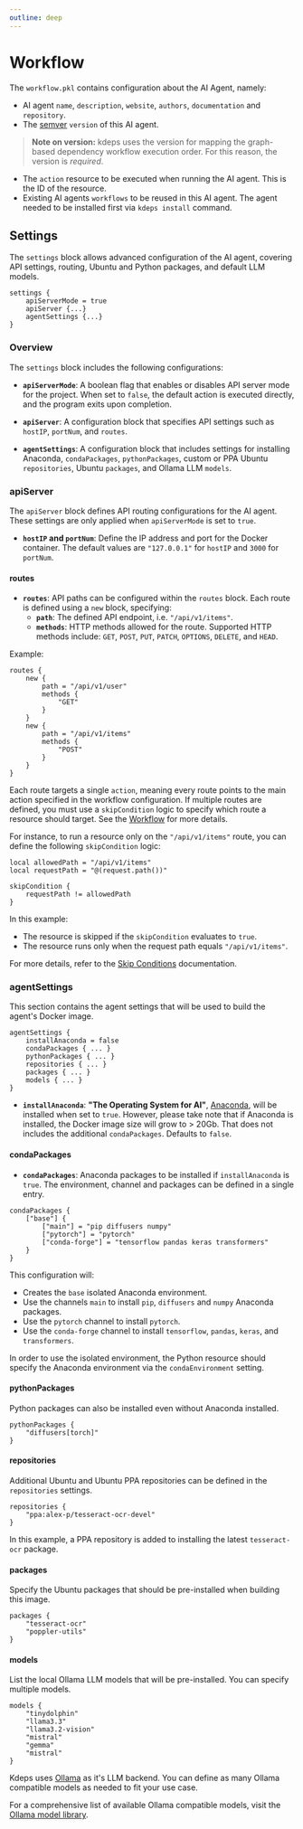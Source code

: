 ```yaml
---
outline: deep
---
```


# Workflow

The `workflow.pkl` contains configuration about the AI Agent, namely:

- AI agent `name`, `description`, `website`, `authors`, `documentation` and `repository`.
- The [semver](https://semver.org) `version` of this AI agent.
> **Note on version:**
> kdeps uses the version for mapping the graph-based dependency workflow execution order. For this reason, the version
> is *required*.

- The `action` resource to be executed when running the AI agent. This is the ID of the resource.
- Existing AI agents `workflows` to be reused in this AI agent. The agent needed to be installed first via `kdeps
  install` command.

## Settings

The `settings` block allows advanced configuration of the AI agent, covering API settings, routing, Ubuntu and Python
packages, and default LLM models.

```zig
settings {
    apiServerMode = true
    apiServer {...}
    agentSettings {...}
}
```

### Overview

The `settings` block includes the following configurations:

- **`apiServerMode`**: A boolean flag that enables or disables API server mode for the project. When set to `false`, the
  default action is executed directly, and the program exits upon completion.

- **`apiServer`**: A configuration block that specifies API settings such as `hostIP`, `portNum`, and `routes`.

- **`agentSettings`**: A configuration block that includes settings for installing Anaconda, `condaPackages`,
  `pythonPackages`, custom or PPA Ubuntu `repositories`, Ubuntu `packages`, and Ollama LLM `models`.


### apiServer

The `apiServer` block defines API routing configurations for the AI agent. These settings are only applied when
`apiServerMode` is set to `true`.

- **`hostIP` and `portNum`**: Define the IP address and port for the Docker container. The default values are
  `"127.0.0.1"` for `hostIP` and `3000` for `portNum`.

#### routes

- **`routes`**: API paths can be configured within the `routes` block. Each route is defined using a `new` block,
 specifying:
   - **`path`**: The defined API endpoint, i.e. `"/api/v1/items"`.
   - **`methods`**: HTTP methods allowed for the route. Supported HTTP methods include: `GET`, `POST`, `PUT`, `PATCH`,
     `OPTIONS`, `DELETE`, and `HEAD`.


Example:

```zig
routes {
    new {
        path = "/api/v1/user"
        methods {
            "GET"
        }
    }
    new {
        path = "/api/v1/items"
        methods {
            "POST"
        }
    }
}
```

Each route targets a single `action`, meaning every route points to the main action specified in the workflow
configuration. If multiple routes are defined, you must use a `skipCondition` logic to specify which route a resource
should target. See the [Workflow](#workflow) for more details.

For instance, to run a resource only on the `"/api/v1/items"` route, you can define the following `skipCondition` logic:

```zig
local allowedPath = "/api/v1/items"
local requestPath = "@(request.path())"

skipCondition {
    requestPath != allowedPath
}
```

In this example:
- The resource is skipped if the `skipCondition` evaluates to `true`.
- The resource runs only when the request path equals `"/api/v1/items"`.

For more details, refer to the [Skip Conditions](../resources/skipCondition.md) documentation.

### agentSettings

This section contains the agent settings that will be used to build the agent's Docker image.

```zig
agentSettings {
    installAnaconda = false
    condaPackages { ... }
    pythonPackages { ... }
    repositories { ... }
    packages { ... }
    models { ... }
}
```

- **`installAnaconda`**: **"The Operating System for AI"**, [Anaconda](https://www.anaconda.com),  will be installed when
  set to `true`. However, please take note that if Anaconda is installed, the Docker image size will grow to >
  20Gb. That does not includes the additional `condaPackages`. Defaults to `false`.

#### condaPackages

- **`condaPackages`**: Anaconda packages to be installed if `installAnaconda` is `true`. The environment, channel and
  packages can be defined in a single entry.

```zig
condaPackages {
    ["base"] {
        ["main"] = "pip diffusers numpy"
        ["pytorch"] = "pytorch"
        ["conda-forge"] = "tensorflow pandas keras transformers"
    }
}
```

This configuration will:
- Creates the `base` isolated Anaconda environment.
- Use the channels `main` to install `pip`, `diffusers` and `numpy` Anaconda packages.
- Use the `pytorch` channel to install `pytorch`.
- Use the `conda-forge` channel to install `tensorflow`, `pandas`, `keras`, and `transformers`.

In order to use the isolated environment, the Python resource should specify the Anaconda environment via the
`condaEnvironment` setting.

#### pythonPackages

Python packages can also be installed even without Anaconda installed.

```zig
pythonPackages {
    "diffusers[torch]"
}
```

#### repositories

Additional Ubuntu and Ubuntu PPA repositories can be defined in the `repositories` settings.

```zig
repositories {
    "ppa:alex-p/tesseract-ocr-devel"
}
```

In this example, a PPA repository is added to installing the latest `tesseract-ocr` package.

#### packages

Specify the Ubuntu packages that should be pre-installed when building this image.

```zig
packages {
    "tesseract-ocr"
    "poppler-utils"
}
```

#### models
List the local Ollama LLM models that will be pre-installed. You can specify multiple models.

```zig
models {
    "tinydolphin"
    "llama3.3"
    "llama3.2-vision"
    "mistral"
    "gemma"
    "mistral"
}
```

Kdeps uses [Ollama](https://ollama.com) as it's LLM backend. You can define as many Ollama compatible models as needed
to fit your use case.

For a comprehensive list of available Ollama compatible models, visit the [Ollama model
library](https://ollama.com/library).
